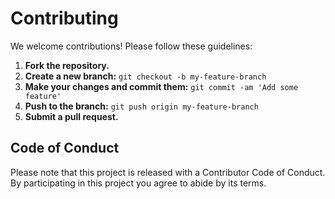# Contributing

We welcome contributions! Please follow these guidelines:

1.  **Fork the repository.**
2.  **Create a new branch:** `git checkout -b my-feature-branch`
3.  **Make your changes and commit them:** `git commit -am 'Add some feature'`
4.  **Push to the branch:** `git push origin my-feature-branch`
5.  **Submit a pull request.**

## Code of Conduct

Please note that this project is released with a Contributor Code of Conduct. By participating in this project you agree to abide by its terms. 